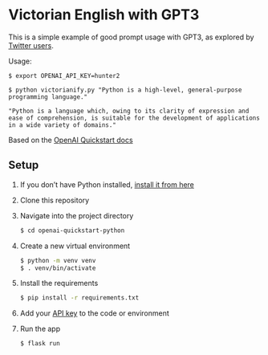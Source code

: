 # Victorian English with GPT3

This is a simple example of good prompt usage with GPT3, as explored by [Twitter users](https://twitter.com/thesephist/status/1551357782510673923).

Usage:

````
$ export OPENAI_API_KEY=hunter2

$ python victorianify.py "Python is a high-level, general-purpose programming language."

"Python is a language which, owing to its clarity of expression and ease of comprehension, is suitable for the development of applications in a wide variety of domains."
````

Based on the [OpenAI Quickstart docs](https://beta.openai.com/docs/quickstart)


## Setup

1. If you don’t have Python installed, [install it from here](https://www.python.org/downloads/)

2. Clone this repository

3. Navigate into the project directory

   ```bash
   $ cd openai-quickstart-python
   ```

4. Create a new virtual environment

   ```bash
   $ python -m venv venv
   $ . venv/bin/activate
   ```

5. Install the requirements

   ```bash
   $ pip install -r requirements.txt
   ```

6. Add your [API key](https://beta.openai.com/account/api-keys) to the code or environment

7. Run the app

   ```bash
   $ flask run
   ```
